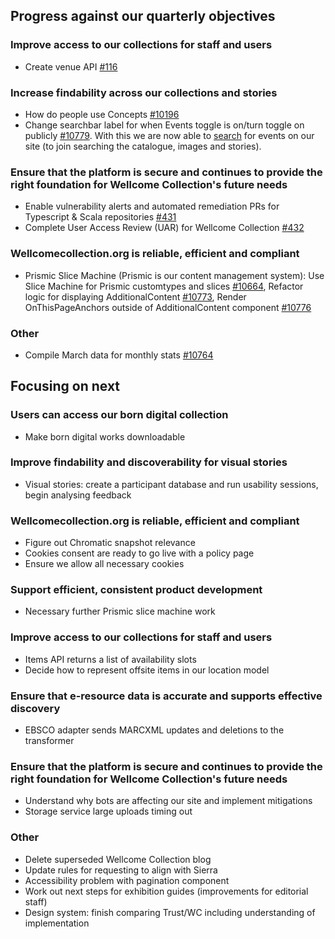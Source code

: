 ## Progress against our quarterly objectives

### Improve access to our collections for staff and users
- Create venue API [#116](https://github.com/wellcomecollection/content-api/issues/116)

### Increase findability across our collections and stories
- How do people use Concepts [#10196](https://github.com/wellcomecollection/wellcomecollection.org/issues/10196)
- Change searchbar label for when Events toggle is on/turn toggle on publicly [#10779](https://github.com/wellcomecollection/wellcomecollection.org/issues/10779). With this we are now able to [search](https://wellcomecollection.org/search) for events on our site (to join searching the catalogue, images and stories).


### Ensure that the platform is secure and continues to provide the right foundation for Wellcome Collection's future needs
- Enable vulnerability alerts and automated remediation PRs for Typescript & Scala repositories [#431](https://github.com/wellcomecollection/platform-infrastructure/issues/431)
- Complete User Access Review (UAR) for Wellcome Collection [#432](https://github.com/wellcomecollection/platform-infrastructure/issues/432)

### Wellcomecollection.org is reliable, efficient and compliant
- Prismic Slice Machine (Prismic is our content management system): Use Slice Machine for Prismic customtypes and slices [#10664](https://github.com/wellcomecollection/wellcomecollection.org/issues/10664), Refactor logic for displaying AdditionalContent [#10773](https://github.com/wellcomecollection/wellcomecollection.org/issues/10773), Render OnThisPageAnchors outside of AdditionalContent component [#10776](https://github.com/wellcomecollection/wellcomecollection.org/issues/10776)

### Other
- Compile March data for monthly stats [#10764](https://github.com/wellcomecollection/wellcomecollection.org/issues/10764)


## Focusing on next

### Users can access our born digital collection
-	Make born digital works downloadable

### Improve findability and discoverability for visual stories
- Visual stories: create a participant database and run usability sessions, begin analysing feedback 

### Wellcomecollection.org is reliable, efficient and compliant
- Figure out Chromatic snapshot relevance
- Cookies consent are ready to go live with a policy page
- Ensure we allow all necessary cookies

### Support efficient, consistent product development
- Necessary further Prismic slice machine work

### Improve access to our collections for staff and users
- Items API returns a list of availability slots
- Decide how to represent offsite items in our location model

### Ensure that e-resource data is accurate and supports effective discovery
- EBSCO adapter sends MARCXML updates and deletions to the transformer

### Ensure that the platform is secure and continues to provide the right foundation for Wellcome Collection's future needs
- Understand why bots are affecting our site and implement mitigations
- Storage service large uploads timing out

### Other
- Delete superseded Wellcome Collection blog
- Update rules for requesting to align with Sierra
- Accessibility problem with pagination component
- Work out next steps for exhibition guides (improvements for editorial staff)
- Design system: finish comparing Trust/WC including understanding of implementation
